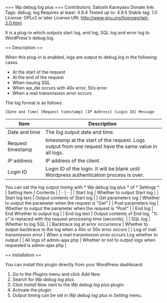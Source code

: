 === Wp debug log plus ===
Contributors: Satoshi Kaneyasu
Donate link:
Tags: debug, log
Requires at least: 4.9.4
Tested up to: 4.9.5
Stable tag: 1.0
License: GPLv2 or later
License URI: http://www.gnu.org/licenses/gpl-2.0.html

It is a plug-in which outputs start log, end log, SQL log and error log to WordPress's debug.log.

== Description ==

When this plug-in is enabled, logs are output to debug.log in the following cases.
* At the start of the request
* At the end of the request
* When issuing SQL
* When wp_die occurs with 40x error, 50x error
* When a mail transmission error occurs

The log format is as follows.
```
[Date and Time] [Request timestamp] [IP Address] [Login ID] Message
```
| Item | Description |
| ----- | ----- |
| Date and time | The log output date and time. |
| Request timestamp | timestamp at the start of the request. Logs output from one request have the same value in all logs. |
| IP address | IP address of the client. |
Login ID | Login ID of the login. It will be blank until Wordpress authentication process is over. |

You can set the log output timing with * Wp debug log plus * of * Settings *.
| Setting item | Contents |
| - | - |
| Start log | Whether to output Start log |
| Start log text | Output contents of Start log |
| Get parameters log | Whether to output the parameter when the request is "Get" |
| Post parameters log | Whether to output the parameter when the request is "Post" |
| End log | End Whether to output log |
| End log text | Output contents of End log. "% s" is replaced with the request processing time (seconds). |
| SQL log | Whether to log SQL |
| Backtrace log at error occurrence | Whether to output backtrace to the log when a 40x or 50x error occurs |
| Log of mail transmission error | When a mail transmission error occurs Log whether to output |
| All logs of admin-ajax.php | Whether or not to output logs when requested is admin-ajax.php |

== Installation ==

You can install this plugin directly from your WordPress dashboard:

 1. Go to the *Plugins* menu and click *Add New*.
 2. Search for *Wp debug log plus*.
 3. Click *Install Now* next to the *Wp debug log plus* plugin.
 4. Activate the plugin.
 5. Output timing can be set in *Wp debug log plus* in *Setting* menu.

